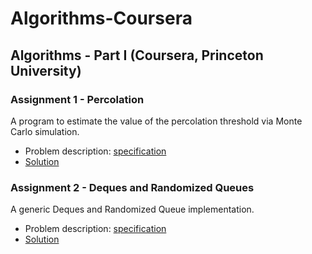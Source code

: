 # Algorithms-Coursera


## Algorithms - Part I (Coursera, Princeton University)

### Assignment 1 - Percolation
A program to estimate the value of the percolation threshold via Monte Carlo simulation.

* Problem description: [specification](https://coursera.cs.princeton.edu/algs4/assignments/percolation/specification.php "")
* [Solution](https://github.com/lina994/Algorithms-Coursera/tree/master/algorithms_part1/percolation "")

### Assignment 2 - Deques and Randomized Queues
A generic Deques and Randomized Queue implementation.

* Problem description: [specification](https://coursera.cs.princeton.edu/algs4/assignments/queues/specification.php "")
* [Solution](https://github.com/lina994/Algorithms-Coursera/tree/master/algorithms_part1/queues "")
